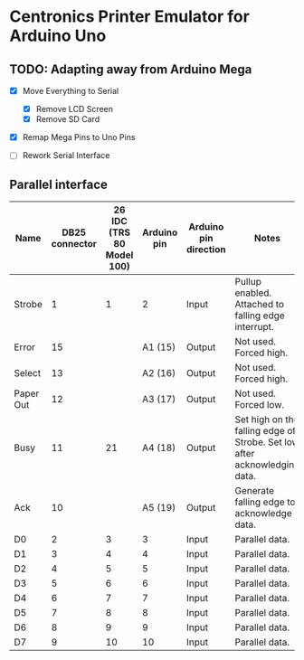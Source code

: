 # Centronics Printer Emulator for Arduino Uno

## TODO: Adapting away from Arduino Mega
* [x] Move Everything to Serial
  * [x] Remove LCD Screen
  * [x] Remove SD Card
* [x] Remap Mega Pins to Uno Pins
* [ ] Rework Serial Interface


## Parallel interface

| Name      | DB25 connector | 26 IDC (TRS 80 Model 100) | Arduino pin | Arduino pin direction | Notes                                                                     |
|-----------|----------------|---------------------------|-------------|-----------------------|---------------------------------------------------------------------------|
| Strobe    | 1              | 1                         | 2           | Input                 | Pullup enabled. Attached to falling edge interrupt.                       |
| Error     | 15             |                           | A1 (15)     | Output                | Not used. Forced high.                                                    |
| Select    | 13             |                           | A2 (16)     | Output                | Not used. Forced high.                                                    |
| Paper Out | 12             |                           | A3 (17)     | Output                | Not used. Forced low.                                                     |
| Busy      | 11             | 21                        | A4 (18)     | Output                | Set high on the falling edge of Strobe. Set low after acknowledging data. |
| Ack       | 10             |                           | A5 (19)     | Output                | Generate falling edge to acknowledge data.                                |
| D0        | 2              | 3                         | 3           | Input                 | Parallel data.                                                            |
| D1        | 3              | 4                         | 4           | Input                 | Parallel data.                                                            |
| D2        | 4              | 5                         | 5           | Input                 | Parallel data.                                                            |
| D3        | 5              | 6                         | 6           | Input                 | Parallel data.                                                            |
| D4        | 6              | 7                         | 7           | Input                 | Parallel data.                                                            |
| D5        | 7              | 8                         | 8           | Input                 | Parallel data.                                                            |
| D6        | 8              | 9                         | 9           | Input                 | Parallel data.                                                            |
| D7        | 9              | 10                        | 10          | Input                 | Parallel data.                                                            |
